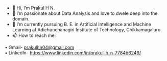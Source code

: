 - 👋 Hi, I’m Prakul H N.
- 👀 I’m passionate about Data Analysis and love to dwele deep into the domain.
- 🌱 I’m currently pursuing B. E. in Artificial Intelligence and Machine Learning at Adichunchanagiri Institute of Technology, Chikkamagaluru.
- 📫 How to reach me:

• Gmail- prakulhn04@gmail.com  
• LinkedIn- https://www.linkedin.com/in/prakul-h-n-7784b6249/

<!---
prakulhn/prakulhn is a ✨ special ✨ repository because its `README.md` (this file) appears on your GitHub profile.
You can click the Preview link to take a look at your changes.
--->
